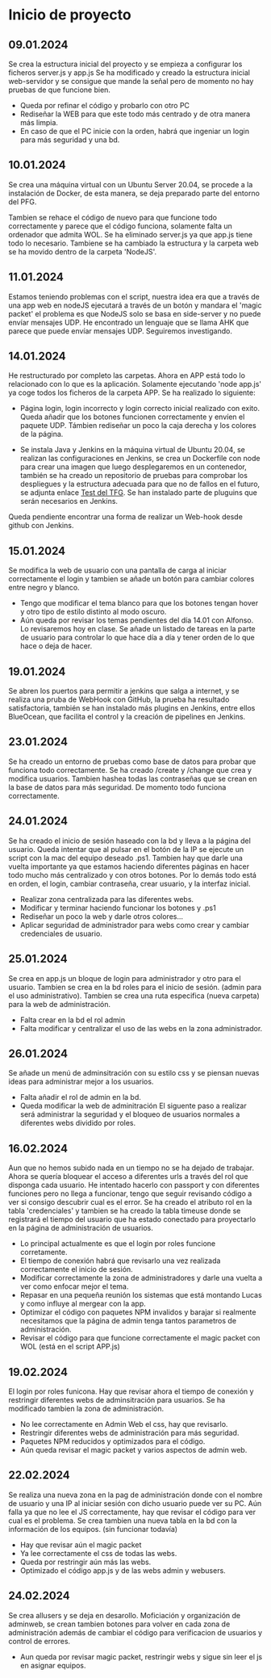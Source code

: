 # Inicio de proyecto
## 09.01.2024
Se crea la estructura inicial del proyecto y se empieza a configurar los ficheros server.js y app.js
Se ha modificado y creado la estructura inicial web-servidor y se consigue que mande la señal pero de momento no hay pruebas de que funcione bien.
- Queda por refinar el código y probarlo con otro PC
- Rediseñar la WEB para que este todo más centrado y de otra manera más limpia.
- En caso de que el PC inicie con la orden, habrá que ingeniar un login para más seguridad y una bd.

## 10.01.2024
Se crea una máquina virtual con un Ubuntu Server 20.04, se procede a la instalación de Docker, de esta manera, se deja preparado parte del entorno del PFG.

Tambien se rehace el código de nuevo para que funcione todo correctamente y parece que el código funciona, solamente falta un ordenador que admita WOL. Se ha eliminado server.js ya que app.js tiene todo lo necesario. Tambiene se ha cambiado la estructura y la carpeta web se ha movido dentro de la carpeta 'NodeJS'. 

## 11.01.2024
Estamos teniendo problemas con el script, nuestra idea era que a través de una app web en nodeJS ejecutará a través de un botón y mandara el 'magic packet' el problema es que NodeJS solo se basa en side-server y no puede envíar mensajes UDP. He encontrado un lenguaje que se llama AHK que parece que puede envíar mensajes UDP. Seguiremos investigando.

## 14.01.2024
He restructurado por completo las carpetas. Ahora en APP está todo lo relacionado con lo que es la aplicación. Solamente ejecutando 'node app.js' ya coge todos los ficheros de la carpeta APP. Se ha realizado lo siguiente:
- Página login, login incorrecto y login correcto inicial realizado con exito.
Queda añadir que los botones funcionen correctamente y envíen el paquete UDP. Támbien rediseñar un poco la caja derecha y los colores de la página.

- Se instala Java y Jenkins en la máquina virtual de Ubuntu 20.04, se realizan las configuraciones en Jenkins, se crea un Dockerfile con node para crear una imagen que luego desplegaremos en un contenedor, también se ha creado un repositorio de pruebas para comprobar los despliegues y la estructura adecuada para que no de fallos en el futuro, se adjunta enlace [Test del TFG](https://github.com/Orflo/testtfg). Se han instalado parte de pluguins que serán necesarios en Jenkins.

Queda pendiente encontrar una forma de realizar un Web-hook desde github con Jenkins.

## 15.01.2024
Se modifica la web de usuario con una pantalla de carga al iniciar correctamente el login y tambien se añade un botón para cambiar colores entre negro y blanco. 
- Tengo que modificar el tema blanco para que los botones tengan hover y otro tipo de estilo distinto al modo oscuro.
- Aún queda por revisar los temas pendientes del día 14.01 con Alfonso. Lo revisaremos hoy en clase.
Se añade un listado de tareas en la parte de usuario para controlar lo que hace día a día y tener orden de lo que hace o deja de hacer.

## 19.01.2024
Se abren los puertos para permitir a jenkins que salga a internet, y se realiza una pruba de WebHook con GitHub, la prueba ha resultado satisfactoria, también se han instalado más plugins en Jenkins, entre ellos BlueOcean, que facilita el control y la creación de pipelines en Jenkins.

## 23.01.2024
Se ha creado un entorno de pruebas como base de datos para probar que funciona todo correctamente. Se ha creado /create y /change que crea y modifica usuarios. Tambien hashea todas las contraseñas que se crean en la base de datos para más seguridad. De momento todo funciona correctamente.

## 24.01.2024
Se ha creado el inicio de sesión haseado con la bd y lleva a la página del usuario. Queda intentar que al pulsar en el botón de la IP se ejecute un script con la mac del equipo deseado .ps1. Tambien hay que darle una vuelta importante ya que estamos haciendo diferentes páginas en hacer todo mucho más centralizado y con otros botones. Por lo demás todo está en orden, el login, cambiar contraseña, crear usuario, y la interfaz inicial.
- Realizar zona centralizada para las diferentes webs.
- Modificar y terminar haciendo funcionar los botones y .ps1
- Rediseñar un poco la web y darle otros colores...
- Aplicar seguridad de administrador para webs como crear y cambiar credenciales de usuario.

## 25.01.2024
Se crea en app.js un bloque de login para administrador y otro para el usuario. Tambien se crea en la bd roles para el inicio de sesión. (admin para el uso administrativo). Tambien se crea una ruta especifica (nueva carpeta) para la web de administración.
- Falta crear en la bd el rol admin
- Falta modificar y centralizar el uso de las webs en la zona administrador.

## 26.01.2024
Se añade un menú de adminsitración con su estilo css y se piensan nuevas ideas para administrar mejor a los usuarios.
- Falta añadir el rol de admin en la bd.
- Queda modificar la web de adminitración
El siguente paso a realizar será administrar la seguridad y el bloqueo de usuarios normales a diferentes webs dividido por roles.

## 16.02.2024
Aun que no hemos subido nada en un tiempo no se ha dejado de trabajar. Ahora se quería bloquear el acceso a diferentes urls a través del rol que disponga cada usuario. He intentado hacerlo con passport y con diferentes funciones pero no llega a funcionar, tengo que seguir revisando código a ver si consigo descubrir cual es el error. Se ha creado el atributo rol en la tabla 'credenciales' y tambien se ha creado la tabla timeuse donde se registrará el tiempo del usuario que ha estado conectado para proyectarlo en la página de administración de usuarios.
- Lo principal actualmente es que el login por roles funcione corretamente.
- El tiempo de conexión habrá que revisarlo una vez realizada correctamente el inicio de sesión.
- Modificar correctamente la zona de administradores y darle una vuelta a ver como enfocar mejor el tema.
- Repasar en una pequeña reunión los sistemas que está montando Lucas y como influye al mergear con la app.
- Optimizar el código con paquetes NPM invalidos y barajar si realmente necesitamos que la página de admin tenga tantos parametros de administración.
- Revisar el código para que funcione correctamente el magic packet con WOL (está en el script APP.js)

## 19.02.2024
El login por roles funicona. Hay que revisar ahora el tiempo de conexión y restringir diferentes webs de adminsitración para usuarios. Se ha modificado tambien la zona de administración.
- No lee correctamente en Admin Web el css, hay que revisarlo.
- Restringir diferentes webs de administración para más seguridad.
- Paquetes NPM reducidos y optimizados para el código.
- Aún queda revisar el magic packet y varios aspectos de admin web.

## 22.02.2024
Se realiza una nueva zona en la pag de administración donde con el nombre de usuario y una IP al iniciar sesión con dicho usuario puede ver su PC. Aún falla ya que no lee el JS correctamente, hay que revisar el código para ver cual es el problema. Se crea tambien una nueva tabla en la bd con la información de los equipos. (sin funcionar todavía)
- Hay que revisar aún el magic packet
- Ya lee correctamente el css de todas las webs.
- Queda por restringir aún más las webs.
- Optimizado el código app.js y de las webs admin y webusers.

## 24.02.2024
Se crea allusers y se deja en desarollo. Moficiación y organización de adminweb, se crean tambien botones para volver en cada zona de administración además de cambiar el código para verificacion de usuarios y control de errores.
- Aun queda por revisar magic packet, restringir webs y sigue sin leer el js en asignar equipos.